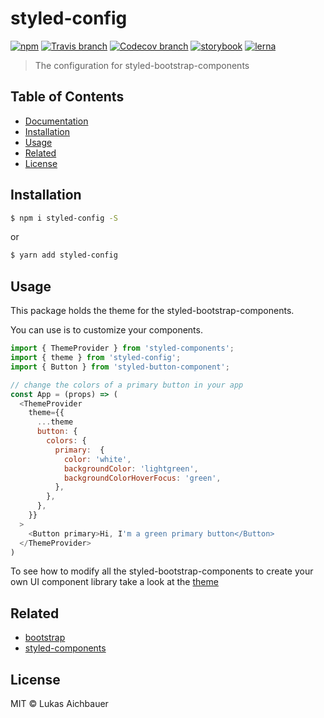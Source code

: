 # styled-config

[![npm](https://img.shields.io/npm/v/styled-config.svg?style=flat-square)](https://www.npmjs.com/package/styled-config)
[![Travis branch](https://img.shields.io/travis/aichbauer/styled-bootstrap-components/master.svg?style=flat-square)](https://travis-ci.org/aichbauer/styled-bootstrap-components)
[![Codecov branch](https://img.shields.io/codecov/c/github/aichbauer/styled-bootstrap-components/master.svg?style=flat-square)](https://codecov.io/gh/aichbauer/styled-bootstrap-components)
[![storybook](https://img.shields.io/badge/docs%20with-storybook-f1618c.svg?style=flat-square)](https://aichbauer.github.io/styled-bootstrap-components)
[![lerna](https://img.shields.io/badge/maintained%20with-lerna-cc00ff.svg?style=flat-square)](https://lernajs.io/)

> The configuration for styled-bootstrap-components

## Table of Contents

* [Documentation](https://aichbauer.github.io/styled-bootstrap-components)
* [Installation](#installation)
* [Usage](#usage)
* [Related](#related)
* [License](#license)

## Installation

```sh
$ npm i styled-config -S
```

or

```sh
$ yarn add styled-config
```

## Usage

This package holds the theme for the styled-bootstrap-components.

You can use is to customize your components.

```js
import { ThemeProvider } from 'styled-components';
import { theme } from 'styled-config';
import { Button } from 'styled-button-component';

// change the colors of a primary button in your app
const App = (props) => (
  <ThemeProvider
    theme={{
      ...theme
      button: {
        colors: {
          primary:  {
            color: 'white',
            backgroundColor: 'lightgreen',
            backgroundColorHoverFocus: 'green',
          },
        },
      },
    }}
  >
    <Button primary>Hi, I'm a green primary button</Button>
  </ThemeProvider>
)
```

To see how to modify all the styled-bootstrap-components to create your own UI component library take a look at the [theme](https://github.com/aichbauer/styled-bootstrap-components/blob/master/packages/styled-config/test/fixtures/index.js)

## Related

* [bootstrap](https://getbootstrap.com)
* [styled-components](https://styled-components.com)

## License

MIT © Lukas Aichbauer
